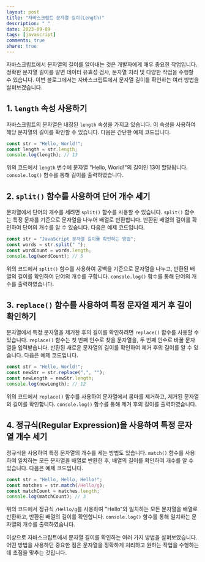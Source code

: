 ```yaml
---
layout: post
title: "자바스크립트 문자열 길이(Length)"
description: " "
date: 2023-09-09
tags: [javascript]
comments: true
share: true
---
```


자바스크립트에서 문자열의 길이를 알아내는 것은 개발자에게 매우 중요한 작업입니다. 정확한 문자열 길이를 알면 데이터 유효성 검사, 문자열 처리 및 다양한 작업을 수행할 수 있습니다. 이번 블로그에서는 자바스크립트에서 문자열 길이를 확인하는 여러 방법을 살펴보겠습니다.

## 1. `length` 속성 사용하기

자바스크립트의 문자열은 내장된 `length` 속성을 가지고 있습니다. 이 속성을 사용하여 해당 문자열의 길이를 확인할 수 있습니다. 다음은 간단한 예제 코드입니다.

```javascript
const str = "Hello, World!";
const length = str.length;
console.log(length); // 13
```

위의 코드에서 `length` 변수에 문자열 "Hello, World!"의 길이인 13이 할당됩니다. `console.log()` 함수를 통해 길이를 출력하였습니다.

## 2. `split()` 함수를 사용하여 단어 개수 세기

문자열에서 단어의 개수를 세려면 `split()` 함수를 사용할 수 있습니다. `split()` 함수는 특정 문자를 기준으로 문자열을 나누어 배열로 반환합니다. 반환된 배열의 길이를 확인하여 단어의 개수를 알 수 있습니다. 다음은 예제 코드입니다.

```javascript
const str = "JavaScript 문자열 길이를 확인하는 방법";
const words = str.split(" ");
const wordCount = words.length;
console.log(wordCount); // 5
```

위의 코드에서 `split()` 함수를 사용하여 공백을 기준으로 문자열을 나누고, 반환된 배열의 길이를 확인하여 단어의 개수를 구합니다. `console.log()` 함수를 통해 단어의 개수를 출력하였습니다.

## 3. `replace()` 함수를 사용하여 특정 문자열 제거 후 길이 확인하기

문자열에서 특정 문자열을 제거한 후의 길이를 확인하려면 `replace()` 함수를 사용할 수 있습니다. `replace()` 함수는 첫 번째 인수로 찾을 문자열을, 두 번째 인수로 바꿀 문자열을 입력받습니다. 반환된 새로운 문자열의 길이를 확인하여 제거 후의 길이를 알 수 있습니다. 다음은 예제 코드입니다.

```javascript
const str = "Hello, World!";
const newStr = str.replace(",", "");
const newLength = newStr.length;
console.log(newLength); // 12
```

위의 코드에서 `replace()` 함수를 사용하여 문자열에서 콤마를 제거하고, 제거된 문자열의 길이를 확인합니다. `console.log()` 함수를 통해 제거 후의 길이를 출력하였습니다.

## 4. 정규식(Regular Expression)을 사용하여 특정 문자열 개수 세기

정규식을 사용하여 특정 문자열의 개수를 세는 방법도 있습니다. `match()` 함수를 사용하여 일치하는 모든 문자열을 배열로 반환한 후, 배열의 길이를 확인하여 개수를 알 수 있습니다. 다음은 예제 코드입니다.

```javascript
const str = "Hello, Hello, Hello!";
const matches = str.match(/Hello/g);
const matchCount = matches.length;
console.log(matchCount); // 3
```

위의 코드에서 정규식 `/Hello/g`를 사용하여 "Hello"와 일치하는 모든 문자열을 배열로 반환하고, 반환된 배열의 길이를 확인합니다. `console.log()` 함수를 통해 일치하는 문자열의 개수를 출력하였습니다.

이상으로 자바스크립트에서 문자열 길이를 확인하는 여러 가지 방법을 살펴보았습니다. 어떤 방법을 사용하던 중요한 점은 문자열을 정확하게 처리하고 원하는 작업을 수행하는 데 초점을 맞추는 것입니다.